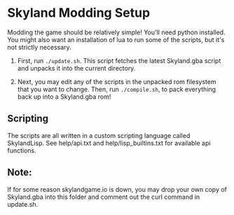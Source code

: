 # Skyland Modding Setup

Modding the game should be relatively simple!
You'll need python installed. You might also want an installation of lua to run some of the scripts, but it's not strictly necessary.

1) First, run `./update.sh`. This script fetches the latest Skyland.gba script and unpacks it into the current directory.

2) Next, you may edit any of the scripts in the unpacked rom filesystem that you want to change.
Then, run `./compile.sh`, to pack everything back up into a Skyland.gba rom!

## Scripting

The scripts are all written in a custom scripting language called SkylandLisp. See help/api.txt and help/lisp_builtins.txt for available api functions.

## Note:

If for some reason skylandgame.io is down, you may drop your own copy of Skyland.gba into this folder and comment out the curl command in update.sh.
